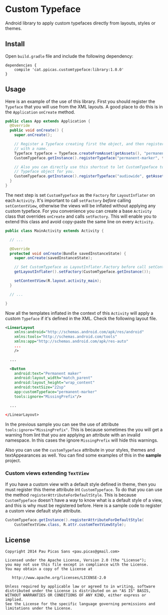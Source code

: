 Custom Typeface
===============

Android library to apply custom typefaces directly from layouts, styles or themes.

Install
-------

Open `build.gradle` file and include the following dependency:

```
dependencies {
    compile 'cat.ppicas.customtypeface:library:1.0.0'
}
```

Usage
-----

Here is an example of the use of this library. First you should register the `Typeface` that you will use
from the XML layouts. A good place to do this is in the `Application` `onCreate` method.

```java
public class App extends Application {
  @Override
  public void onCreate() {
    super.onCreate();

    // Register a Typeface creating first the object, and then registering the object
    // with a name.
    Typeface typeface = Typeface.createFromAsset(getAssets(), "permanent-marker.ttf");
    CustomTypeface.getInstance().registerTypeface("permanent-marker", typeface);

    // Also you can directly use this shortcut to let CustomTypeface to create the
    // Typeface object for you.
    CustomTypeface.getInstance().registerTypeface("audiowide", getAssets(), "audiowide.ttf");
  }
}
```

The next step is set `CustomTypeface` as the `Factory` for `LayoutInflater` on each `Activity`.
It's important to call `setFactory` *before* calling `setContentView`, otherwise the views
will be inflated without applying any custom typeface. For you convenience you can create a
base `Activity` class that overrides `onCreate` and calls `setFactory`. This will enable you
to extend this class and avoid copy-paste the same line on every `Activity`.

```java
public class MainActivity extends Activity {

  // ...

  @Override
  protected void onCreate(Bundle savedInstanceState) {
    super.onCreate(savedInstanceState);

    // Set CustomTypeface as LayoutInflater.Factory before call setContentView()
    getLayoutInflater().setFactory(CustomTypeface.getInstance());

    setContentView(R.layout.activity_main);
  }

  // ...

}
```

Now all the templates inflated in the context of this `Activity` will apply a
custom `Typeface` if it's defined in the XML. Check the following layout file.

```xml
<LinearLayout
    xmlns:android="http://schemas.android.com/apk/res/android"
    xmlns:tools="http://schemas.android.com/tools"
    xmlns:app="http://schemas.android.com/apk/res-auto"
    ...
    />

  ...

  <Button
    android:text="Permanent maker"
    android:layout_width="match_parent"
    android:layout_height="wrap_content"
    android:textSize="22sp"
    app:customTypeface="permanent-marker"
    tools:ignore="MissingPrefix"/>

  ...

</LinearLayout>
```

In the previous sample you can see the use of attribute `tools:ignore="MissingPrefix"`.
This is because sometimes the you will get a warning from lint that you are applying an
attribute with an invalid namespace. In this cases the ignore `MissingPrefix` will hide this
warnings.

Also you can use the `customTypeface` attribute in your styles, themes and
textAppearances as well. You can find some examples of this in the **sample** project.

### Custom views extending `TextView`

If you have a custom view with a default style defined in theme, then you must register
this theme attribute int `CustomTypeface`. To do that you can use the method
`registerAttributeForDefaultStyle`. This is because `CustomTypeface` doesn't have
a way to know what is a default style of a view, and this is why must be registered before.
Here is a sample code to register a custom view default style attribute.

```java
CustomTypeface.getInstance().registerAttributeForDefaultStyle(
    CustomTextView.class, R.attr.customTextViewStyle);
```

License
-------

    Copyright 2014 Pau Picas Sans <pau.picas@gmail.com>

    Licensed under the Apache License, Version 2.0 (the "License");
    you may not use this file except in compliance with the License.
    You may obtain a copy of the License at

       http://www.apache.org/licenses/LICENSE-2.0

    Unless required by applicable law or agreed to in writing, software
    distributed under the License is distributed on an "AS IS" BASIS,
    WITHOUT WARRANTIES OR CONDITIONS OF ANY KIND, either express or implied.
    See the License for the specific language governing permissions and
    limitations under the License.
